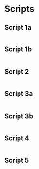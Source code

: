 # Scripts
## Script 1a

```

```

## Script 1b

```

```

## Script 2

```

```

## Script 3a

```

```

## Script 3b

```

```

## Script 4

```

```

## Script 5

```

```
